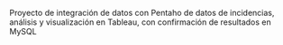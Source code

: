 
Proyecto de integración de datos con Pentaho de datos de incidencias, análisis y visualización en Tableau, con confirmación de resultados en MySQL
